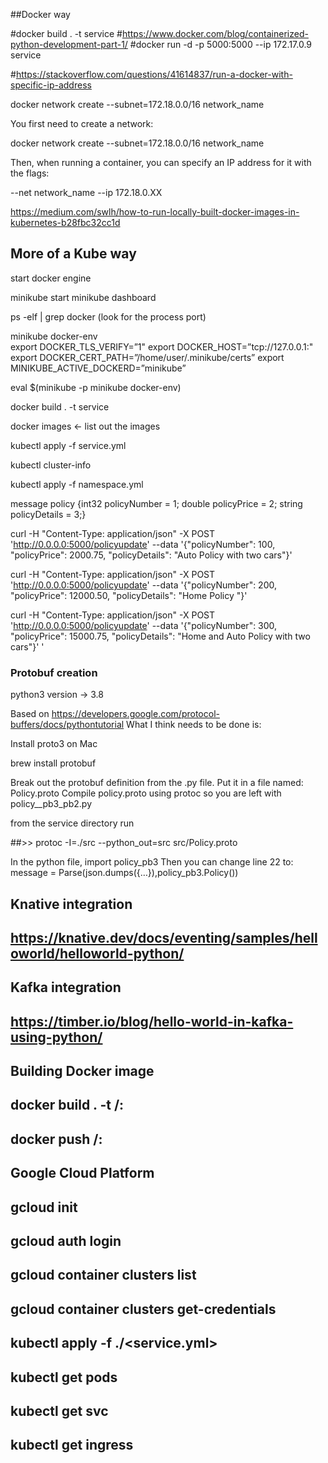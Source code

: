 
##Docker way

#docker build . -t service
#https://www.docker.com/blog/containerized-python-development-part-1/
#docker run -d -p 5000:5000 --ip 172.17.0.9 service

#https://stackoverflow.com/questions/41614837/run-a-docker-with-specific-ip-address

docker network create --subnet=172.18.0.0/16 network_name


You first need to create a network:

docker network create --subnet=172.18.0.0/16 network_name

Then, when running a container, you can specify an IP address for it with the flags:

--net network_name --ip 172.18.0.XX

https://medium.com/swlh/how-to-run-locally-built-docker-images-in-kubernetes-b28fbc32cc1d


## More of a Kube way

start docker engine

minikube start
minikube dashboard

ps -elf | grep docker  (look for the process port)

minikube docker-env          
export DOCKER_TLS_VERIFY=”1"
export DOCKER_HOST=”tcp://127.0.0.1:<port number>"
export DOCKER_CERT_PATH=”/home/user/.minikube/certs”
export MINIKUBE_ACTIVE_DOCKERD=”minikube”

eval $(minikube -p minikube docker-env)

docker build . -t service

docker images <- list out the images

kubectl apply -f service.yml

kubectl cluster-info

kubectl apply -f namespace.yml


message policy  {int32 policyNumber = 1;  double policyPrice = 2;  string policyDetails = 3;}


curl -H "Content-Type: application/json" -X POST 'http://0.0.0.0:5000/policyupdate' --data '{"policyNumber": 100, "policyPrice": 2000.75, "policyDetails": "Auto Policy with two cars"}'


curl -H "Content-Type: application/json" -X POST 'http://0.0.0.0:5000/policyupdate' --data '{"policyNumber": 200, "policyPrice": 12000.50, "policyDetails": "Home Policy "}'

curl -H "Content-Type: application/json" -X POST 'http://0.0.0.0:5000/policyupdate' --data '{"policyNumber": 300, "policyPrice": 15000.75, "policyDetails": "Home and Auto Policy with two cars"}'
'

### Protobuf creation ######################################

python3 version -> 3.8

Based on https://developers.google.com/protocol-buffers/docs/pythontutorial
What I think needs to be done is:

Install proto3 on Mac

  brew install protobuf

Break out the protobuf definition from the .py file. Put it in a file named: Policy.proto  Compile policy.proto using protoc so you are left with policy__pb3_pb2.py

from the service directory run

##>> protoc -I=./src --python_out=src src/Policy.proto

In the python file, import policy_pb3
Then you can change line 22 to: message = Parse(json.dumps({…}),policy_pb3.Policy())


## Knative integration

## https://knative.dev/docs/eventing/samples/helloworld/helloworld-python/

## Kafka integration

## https://timber.io/blog/hello-world-in-kafka-using-python/


## Building Docker image

##  docker build . -t <docker hub account name>/<imagename>:<version>

##  docker push <docker hub account name>/<imagename>:<version>

## Google Cloud Platform

## gcloud init
## gcloud auth login

## gcloud container clusters list

## gcloud container clusters get-credentials <cluster>

## kubectl apply -f ./<service.yml>

## kubectl get pods
## kubectl get svc
## kubectl get ingress
